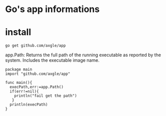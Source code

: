 Go's app informations
==============

install
===
`go get github.com/axgle/app`

app.Path: Returns the full path of the running executable
as reported by the system. Includes the executable image name.

	package main
	import "github.com/axgle/app"

	func main(){
	  execPath,err:=app.Path()
	  if(err!=nil){
		println("fail get the path")
	   }
	  println(execPath) 
	}
